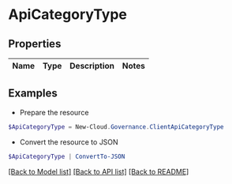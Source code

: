 # ApiCategoryType
## Properties

Name | Type | Description | Notes
------------ | ------------- | ------------- | -------------

## Examples

- Prepare the resource
```powershell
$ApiCategoryType = New-Cloud.Governance.ClientApiCategoryType 
```

- Convert the resource to JSON
```powershell
$ApiCategoryType | ConvertTo-JSON
```

[[Back to Model list]](../README.md#documentation-for-models) [[Back to API list]](../README.md#documentation-for-api-endpoints) [[Back to README]](../README.md)

